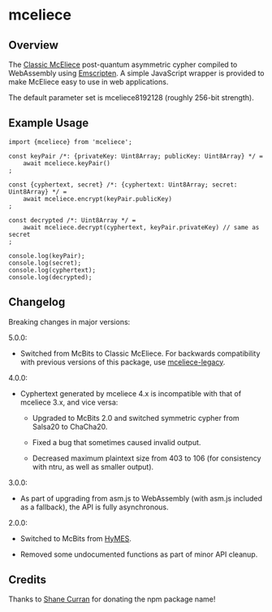 # mceliece

## Overview

The [Classic McEliece](https://classic.mceliece.org) post-quantum asymmetric
cypher compiled to WebAssembly using [Emscripten](https://github.com/kripken/emscripten).
A simple JavaScript wrapper is provided to make McEliece easy to use in web applications.

The default parameter set is mceliece8192128 (roughly 256-bit strength).

## Example Usage

	import {mceliece} from 'mceliece';

	const keyPair /*: {privateKey: Uint8Array; publicKey: Uint8Array} */ =
		await mceliece.keyPair()
	;

	const {cyphertext, secret} /*: {cyphertext: Uint8Array; secret: Uint8Array} */ =
		await mceliece.encrypt(keyPair.publicKey)
	;

	const decrypted /*: Uint8Array */ =
		await mceliece.decrypt(cyphertext, keyPair.privateKey) // same as secret
	;

	console.log(keyPair);
	console.log(secret);
	console.log(cyphertext);
	console.log(decrypted);

## Changelog

Breaking changes in major versions:

5.0.0:

* Switched from McBits to Classic McEliece. For backwards compatibility with previous versions
of this package, use
[mceliece-legacy](https://github.com/cyph/pqcrypto.js/tree/master/packages/mceliece-legacy).

4.0.0:

* Cyphertext generated by mceliece 4.x is incompatible with that of mceliece 3.x, and vice versa:

  - Upgraded to McBits 2.0 and switched symmetric cypher from Salsa20 to ChaCha20.

  - Fixed a bug that sometimes caused invalid output.

  - Decreased maximum plaintext size from 403 to 106 (for consistency with ntru, as well as
    smaller output).

3.0.0:

* As part of upgrading from asm.js to WebAssembly (with asm.js included as a fallback),
the API is fully asynchronous.

2.0.0:

* Switched to McBits from [HyMES](https://www.rocq.inria.fr/secret/CBCrypto/index.php?pg=hymes).

* Removed some undocumented functions as part of minor API cleanup.

## Credits

Thanks to [Shane Curran](https://github.com/narruc) for donating the npm package name!
